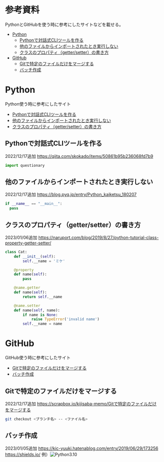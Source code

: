 <!-- 更新日：2023/01/06 -->
# 参考資料
PythonとGitHubを使う時に参考にしたサイトなどを載せる。
- [Python](#python)
  - [Pythonで対話式CLIツールを作る](#pythonで対話式cliツールを作る)
  - [他のファイルからインポートされたとき実行しない](#他のファイルからインポートされたとき実行しない)
  - [クラスのプロパティ（getter/setter）の書き方](#クラスのプロパティgettersetterの書き方)
- [GitHub](#github)
  - [Gitで特定のファイルだけをマージする](#gitで特定のファイルだけをマージする)
  - [バッチ作成](#バッチ作成)


# Python
Python使う時に参考にしたサイト
- [Pythonで対話式CLIツールを作る](#pythonで対話式cliツールを作る)
- [他のファイルからインポートされたとき実行しない](#他のファイルからインポートされたとき実行しない)
- [クラスのプロパティ（getter/setter）の書き方](#クラスのプロパティgettersetterの書き方)

## Pythonで対話式CLIツールを作る
2022/12/17追加
  https://qiita.com/skokado/items/50861b95b236068fd7b9
  ```python
  import questionary
  ```

## 他のファイルからインポートされたとき実行しない
2022/12/17追加
  https://blog.pyq.jp/entry/Python_kaiketsu_180207
  ```python
  if __name__ == "__main__":
    pass
  ```


## クラスのプロパティ（getter/setter）の書き方
2023/01/06追加
  https://naruport.com/blog/2019/8/27/python-tutorial-class-property-getter-setter/
```python
class Cat:
    def __init__(self):
        self.__name = 'ミケ'

    @property
    def name(self):
        pass

    @name.getter
    def name(self):
        return self.__name

    @name.setter
    def name(self, name):
        if name is None:
            raise TypeError('invalid name')
        self.__name = name
```


# GitHub
GitHub使う時に参考にしたサイト
- [Gitで特定のファイルだけをマージする](#gitで特定のファイルだけをマージする)
- [バッチ作成](#バッチ作成)

## Gitで特定のファイルだけをマージする
2022/12/17追加
https://scrapbox.io/kijisaba-memo/Gitで特定のファイルだけをマージする
  ```bash
  git checkout <ブランチ名> -- <ファイル名>
  ```

## バッチ作成
2023/01/05追加
https://kic-yuuki.hatenablog.com/entry/2019/06/29/173256
https://shields.io/
例）![Python3.10](https://img.shields.io/badge/python-v3.10-blue)